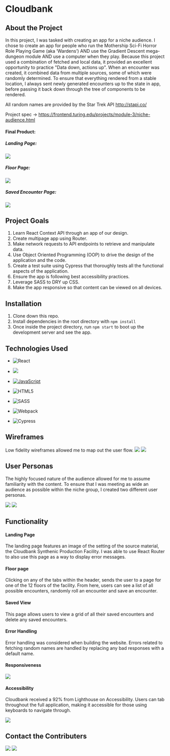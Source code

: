 # Cloudbank

## About the Project

In this project, I was tasked with creating an app for a niche audience. I chose to create an app for people who run the Mothership Sci-Fi Horror Role Playing Game (aka ‘Wardens’) AND use the Gradient Descent mega-dungeon module AND use a computer when they play. Because this project used a combination of fetched and local data, it provided an excellent opportunity to practice "Data down, actions up". When an encounter was created, it combined data from multiple sources, some of which were randomly determined. To ensure that everything rendered from a stable location, I always sent newly generated encounters up to the state in app, before passing it back down through the tree of components to be rendered.

All random names are provided by the Star Trek API
http://stapi.co/

Project spec ->
https://frontend.turing.edu/projects/module-3/niche-audience.html

#### Final Product:
##### Landing Page:
![](assets/README-c05c8f01.png)

##### Floor Page:
![](assets/README-c9da35ca.png)
##### Saved Encounter Page:
![](assets/README-8ae2f32e.png)

## Project Goals
1. Learn React Context API through an app of our design.
2. Create multipage app using Router.
3. Make network requests to API endpoints to retrieve and manipulate data.
4. Use Object Oriented Programming (OOP) to drive the design of the application and the code.
5. Create a test suite using Cypress that thoroughly tests all the functional aspects of the application.
6. Ensure the app is following best accessibility practices.
7. Leverage SASS to DRY up CSS.
8. Make the app responsive so that content can be viewed on all devices.

## Installation
1. Clone down this repo.
2. Install dependencies in the root directory with `npm install`
3. Once inside the project directory, run `npm start` to boot up the development server and see the app.

## Technologies Used

- ![React](https://img.shields.io/badge/react%20-%2320232a.svg?&style=for-the-badge&logo=react&logoColor=%2361DAFB)

- <img src="https://img.shields.io/badge/React_Router-CA4245?style=for-the-badge&logo=react-router&logoColor=white"/>

- [![JavaScript](https://img.shields.io/badge/javascript%20-%23323330.svg?&style=for-the-badge&logo=javascript&logoColor=%23F7DF1E)](https://www.javascript.com/)

- ![HTML5](https://img.shields.io/badge/html5%20-%23E34F26.svg?&style=for-the-badge&logo=html5&logoColor=white)

- ![SASS](https://img.shields.io/badge/SASS%20-hotpink.svg?&style=for-the-badge&logo=SASS&logoColor=white)

- ![Webpack](https://img.shields.io/badge/webpack%20-%238DD6F9.svg?&style=for-the-badge&logo=webpack&logoColor=black)

- ![Cypress](https://img.shields.io/badge/cypress%20-%2317202C.svg?&style=for-the-badge&logo=cypress&logoColor=white)

## Wireframes
Low fidelity wireframes allowed me to map out the user flow.
![](assets/README-871768d9.png)
![](assets/README-94f66bec.png)


## User Personas
The highly focused nature of the audience allowed for me to assume familiarity with the content. To ensure that I was meeting as wide an audience as possible within the niche group, I created two different user personas.

![](assets/README-0b557b7e.png)
![](assets/README-d6188ec6.png)

## Functionality

#### Landing Page
The landing page features an image of the setting of the source material, the Cloudbank Synthenic Production Facility. I was able to use React Router to also use this page as a way to display error messages.

#### Floor page
Clicking on any of the tabs within the header, sends the user to a page for one of the 12 floors of the facility. From here, users can see a list of all possible encounters, randomly roll an encounter and save an encounter.

#### Saved View
This page allows users to view a grid of all their saved encounters and delete any saved encounters.

#### Error Handling
Error handling was considered when building the website. Errors related to fetching random names are handled by replacing any bad responses with a default name.

#### Responsiveness
![](assets/README-887c93d4.gif)

#### Accessibility
Cloudbank received a 92% from Lighthouse on Accessibility. Users can tab throughout the full application, making it accessible for those using keyboards to navigate through.

![](assets/README-31a3882d.png)

## Contact the Contributers
[<img src="https://img.shields.io/badge/LinkedIn-matt--umland-informational?style=for-the-badge&labelColor=black&logo=linkedin&logoColor=0077b5&&color=0FBBD6"/>][linkedin2]
[<img src="https://img.shields.io/badge/Github-mattumland-informational?style=for-the-badge&labelColor=black&logo=github&color=8B0BD5"/>][github2]

<!-- Personal Definitions  -->
[linkedin2]: https://www.linkedin.com/in/matt-umland-he-him-4264455b/
[github2]: https://github.com/mattumland
